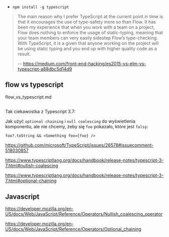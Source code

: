 - `npm install -g typescript`

>The main reason why I prefer TypeScript at the current point in time is that it encourages the use of type-safety more so than Flow. It has been my experience that when you work with a team on a project, Flow does nothing to enforce the usage of static-typing, meaning that your team members can very easily sidestep Flow’s type-checking. With TypeScript, it is a given that anyone working on the project will be using static typing and you end up with higher quality code as a result.
>
>-- https://medium.com/front-end-hacking/es2015-vs-elm-vs-typescript-a88dbc5d14d9

## flow vs typescript

flow_vs_typescript.md

##

Tak ciekawostka z Typescript 3.7:

Jak użyć `optional chaining` i `null coalescing` do wyświetlenia komponentu, ale nie chcemy, żeby się `foo` pokazało, które jest `falsy`:

`foo?.toString && <Something foo={foo} />`

https://github.com/microsoft/TypeScript/issues/26578#issuecomment-518030857

https://www.typescriptlang.org/docs/handbook/release-notes/typescript-3-7.html#nullish-coalescing

https://www.typescriptlang.org/docs/handbook/release-notes/typescript-3-7.html#optional-chaining

## Javascript

https://developer.mozilla.org/en-US/docs/Web/JavaScript/Reference/Operators/Nullish_coalescing_operator

https://developer.mozilla.org/en-US/docs/Web/JavaScript/Reference/Operators/Optional_chaining

